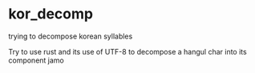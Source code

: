 # kor_decomp
trying to decompose korean syllables

Try to use rust and its use of UTF-8 to decompose a hangul char into its
component jamo
